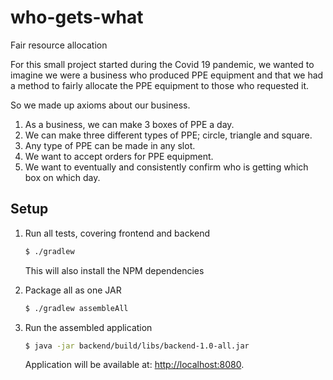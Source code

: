 # who-gets-what

Fair resource allocation

For this small project started during the Covid 19 pandemic, we wanted to imagine we were a business who produced PPE equipment and that we had a method to fairly allocate the PPE equipment to those who requested it.

So we made up axioms about our business.

1. As a business, we can make 3 boxes of PPE a day.
2. We can make three different types of PPE; circle, triangle and square.
3. Any type of PPE can be made in any slot.
4. We want to accept orders for PPE equipment.
5. We want to eventually and consistently confirm who is getting which box on which day.



## Setup

1. Run all tests, covering frontend and backend

    ```bash
    $ ./gradlew
    ```

    This will also install the NPM dependencies

1. Package all as one JAR

    ```bash
    $ ./gradlew assembleAll
    ```

1. Run the assembled application

    ```bash
    $ java -jar backend/build/libs/backend-1.0-all.jar
    ```

    Application will be available at: [http://localhost:8080](http://localhost:8080).
